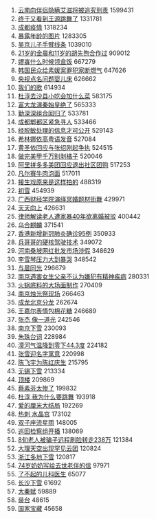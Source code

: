 1. [云南向伴侣隐瞒艾滋将被追究刑责](https://s.weibo.com/weibo?q=%23%E4%BA%91%E5%8D%97%E5%90%91%E4%BC%B4%E4%BE%A3%E9%9A%90%E7%9E%92%E8%89%BE%E6%BB%8B%E5%B0%86%E8%A2%AB%E8%BF%BD%E7%A9%B6%E5%88%91%E8%B4%A3%23&Refer=top) 1599431
1. [终于又看到王源跳舞了](https://s.weibo.com/weibo?q=%E7%BB%88%E4%BA%8E%E5%8F%88%E7%9C%8B%E5%88%B0%E7%8E%8B%E6%BA%90%E8%B7%B3%E8%88%9E%E4%BA%86&Refer=top) 1331781
1. [成都疫情](https://s.weibo.com/weibo?q=%E6%88%90%E9%83%BD%E7%96%AB%E6%83%85&Refer=top) 1318234
1. [暴露年龄的图片](https://s.weibo.com/weibo?q=%23%E6%9A%B4%E9%9C%B2%E5%B9%B4%E9%BE%84%E7%9A%84%E5%9B%BE%E7%89%87%23&Refer=top) 1283305
1. [吴京儿子手臂线条](https://s.weibo.com/weibo?q=%23%E5%90%B4%E4%BA%AC%E5%84%BF%E5%AD%90%E6%89%8B%E8%87%82%E7%BA%BF%E6%9D%A1%23&Refer=top) 1039010
1. [21岁的金晨和11岁的胡先煦合作过](https://s.weibo.com/weibo?q=%2321%E5%B2%81%E7%9A%84%E9%87%91%E6%99%A8%E5%92%8C11%E5%B2%81%E7%9A%84%E8%83%A1%E5%85%88%E7%85%A6%E5%90%88%E4%BD%9C%E8%BF%87%23&Refer=top) 909012
1. [嫪毐什么时候领盒饭](https://s.weibo.com/weibo?q=%23%E5%AB%AA%E6%AF%90%E4%BB%80%E4%B9%88%E6%97%B6%E5%80%99%E9%A2%86%E7%9B%92%E9%A5%AD%23&Refer=top) 667279
1. [韩国民众给素媛案罪犯家断燃气](https://s.weibo.com/weibo?q=%23%E9%9F%A9%E5%9B%BD%E6%B0%91%E4%BC%97%E7%BB%99%E7%B4%A0%E5%AA%9B%E6%A1%88%E7%BD%AA%E7%8A%AF%E5%AE%B6%E6%96%AD%E7%87%83%E6%B0%94%23&Refer=top) 647626
1. [央视点名问题婴儿床](https://s.weibo.com/weibo?q=%23%E5%A4%AE%E8%A7%86%E7%82%B9%E5%90%8D%E9%97%AE%E9%A2%98%E5%A9%B4%E5%84%BF%E5%BA%8A%23&Refer=top) 626662
1. [我们的歌](https://s.weibo.com/weibo?q=%E6%88%91%E4%BB%AC%E7%9A%84%E6%AD%8C&Refer=top) 614934
1. [杜淳去沙县小吃会加什么菜](https://s.weibo.com/weibo?q=%23%E6%9D%9C%E6%B7%B3%E5%8E%BB%E6%B2%99%E5%8E%BF%E5%B0%8F%E5%90%83%E4%BC%9A%E5%8A%A0%E4%BB%80%E4%B9%88%E8%8F%9C%23&Refer=top) 583175
1. [富大龙演秦始皇绝了](https://s.weibo.com/weibo?q=%23%E5%AF%8C%E5%A4%A7%E9%BE%99%E6%BC%94%E7%A7%A6%E5%A7%8B%E7%9A%87%E7%BB%9D%E4%BA%86%23&Refer=top) 565333
1. [勤深深组合回归了](https://s.weibo.com/weibo?q=%23%E5%8B%A4%E6%B7%B1%E6%B7%B1%E7%BB%84%E5%90%88%E5%9B%9E%E5%BD%92%E4%BA%86%23&Refer=top) 533781
1. [成都郫都区紧急寻人](https://s.weibo.com/weibo?q=%23%E6%88%90%E9%83%BD%E9%83%AB%E9%83%BD%E5%8C%BA%E7%B4%A7%E6%80%A5%E5%AF%BB%E4%BA%BA%23&Refer=top) 533466
1. [经脱敏处理的信息才可公开](https://s.weibo.com/weibo?q=%23%E7%BB%8F%E8%84%B1%E6%95%8F%E5%A4%84%E7%90%86%E7%9A%84%E4%BF%A1%E6%81%AF%E6%89%8D%E5%8F%AF%E5%85%AC%E5%BC%80%23&Refer=top) 529143
1. [希林娜依高粤语发音](https://s.weibo.com/weibo?q=%E5%B8%8C%E6%9E%97%E5%A8%9C%E4%BE%9D%E9%AB%98%E7%B2%A4%E8%AF%AD%E5%8F%91%E9%9F%B3&Refer=top) 527084
1. [黄圣依回应与张绍刚起争执](https://s.weibo.com/weibo?q=%E9%BB%84%E5%9C%A3%E4%BE%9D%E5%9B%9E%E5%BA%94%E4%B8%8E%E5%BC%A0%E7%BB%8D%E5%88%9A%E8%B5%B7%E4%BA%89%E6%89%A7&Refer=top) 524515
1. [做完美甲千万别剥橘子](https://s.weibo.com/weibo?q=%23%E5%81%9A%E5%AE%8C%E7%BE%8E%E7%94%B2%E5%8D%83%E4%B8%87%E5%88%AB%E5%89%A5%E6%A9%98%E5%AD%90%23&Refer=top) 520046
1. [阿里拼多多美团回应退出社区团购](https://s.weibo.com/weibo?q=%23%E9%98%BF%E9%87%8C%E6%8B%BC%E5%A4%9A%E5%A4%9A%E7%BE%8E%E5%9B%A2%E5%9B%9E%E5%BA%94%E9%80%80%E5%87%BA%E7%A4%BE%E5%8C%BA%E5%9B%A2%E8%B4%AD%23&Refer=top) 517253
1. [凡尔赛牛肉泡面](https://s.weibo.com/weibo?q=%23%E5%87%A1%E5%B0%94%E8%B5%9B%E7%89%9B%E8%82%89%E6%B3%A1%E9%9D%A2%23&Refer=top) 517011
1. [接生戏原来是这样拍的](https://s.weibo.com/weibo?q=%23%E6%8E%A5%E7%94%9F%E6%88%8F%E5%8E%9F%E6%9D%A5%E6%98%AF%E8%BF%99%E6%A0%B7%E6%8B%8D%E7%9A%84%23&Refer=top) 488319
1. [初雪](https://s.weibo.com/weibo?q=%E5%88%9D%E9%9B%AA&Refer=top) 454939
1. [广西财经学院演绎冥婚题材街舞](https://s.weibo.com/weibo?q=%23%E5%B9%BF%E8%A5%BF%E8%B4%A2%E7%BB%8F%E5%AD%A6%E9%99%A2%E6%BC%94%E7%BB%8E%E5%86%A5%E5%A9%9A%E9%A2%98%E6%9D%90%E8%A1%97%E8%88%9E%23&Refer=top) 429971
1. [天天向上](https://s.weibo.com/weibo?q=%E5%A4%A9%E5%A4%A9%E5%90%91%E4%B8%8A&Refer=top) 426631
1. [律师解读老人遭家暴40年欲离婚被驳](https://s.weibo.com/weibo?q=%23%E5%BE%8B%E5%B8%88%E8%A7%A3%E8%AF%BB%E8%80%81%E4%BA%BA%E9%81%AD%E5%AE%B6%E6%9A%B440%E5%B9%B4%E6%AC%B2%E7%A6%BB%E5%A9%9A%E8%A2%AB%E9%A9%B3%23&Refer=top) 400442
1. [乌合麒麟](https://s.weibo.com/weibo?q=%E4%B9%8C%E5%90%88%E9%BA%92%E9%BA%9F&Refer=top) 371541
1. [香港新增新冠肺炎确诊95例](https://s.weibo.com/weibo?q=%23%E9%A6%99%E6%B8%AF%E6%96%B0%E5%A2%9E%E6%96%B0%E5%86%A0%E8%82%BA%E7%82%8E%E7%A1%AE%E8%AF%8A95%E4%BE%8B%23&Refer=top) 350933
1. [兵哥哥的硬核驾驶技术](https://s.weibo.com/weibo?q=%23%E5%85%B5%E5%93%A5%E5%93%A5%E7%9A%84%E7%A1%AC%E6%A0%B8%E9%A9%BE%E9%A9%B6%E6%8A%80%E6%9C%AF%23&Refer=top) 349072
1. [河南桑坡网红批发市场涉假](https://s.weibo.com/weibo?q=%23%E6%B2%B3%E5%8D%97%E6%A1%91%E5%9D%A1%E7%BD%91%E7%BA%A2%E6%89%B9%E5%8F%91%E5%B8%82%E5%9C%BA%E6%B6%89%E5%81%87%23&Refer=top) 348629
1. [李雪琴压力大到暴哭](https://s.weibo.com/weibo?q=%E6%9D%8E%E9%9B%AA%E7%90%B4%E5%8E%8B%E5%8A%9B%E5%A4%A7%E5%88%B0%E6%9A%B4%E5%93%AD&Refer=top) 348542
1. [与晨同光](https://s.weibo.com/weibo?q=%E4%B8%8E%E6%99%A8%E5%90%8C%E5%85%89&Refer=top) 296679
1. [南京遇害女生父亲不认为嫌犯有精神疾病](https://s.weibo.com/weibo?q=%23%E5%8D%97%E4%BA%AC%E9%81%87%E5%AE%B3%E5%A5%B3%E7%94%9F%E7%88%B6%E4%BA%B2%E4%B8%8D%E8%AE%A4%E4%B8%BA%E5%AB%8C%E7%8A%AF%E6%9C%89%E7%B2%BE%E7%A5%9E%E7%96%BE%E7%97%85%23&Refer=top) 280331
1. [火锅底料的大场面制作](https://s.weibo.com/weibo?q=%23%E7%81%AB%E9%94%85%E5%BA%95%E6%96%99%E7%9A%84%E5%A4%A7%E5%9C%BA%E9%9D%A2%E5%88%B6%E4%BD%9C%23&Refer=top) 270409
1. [南京烛光祭现场](https://s.weibo.com/weibo?q=%23%E5%8D%97%E4%BA%AC%E7%83%9B%E5%85%89%E7%A5%AD%E7%8E%B0%E5%9C%BA%23&Refer=top) 266463
1. [成龙北京分龙](https://s.weibo.com/weibo?q=%E6%88%90%E9%BE%99%E5%8C%97%E4%BA%AC%E5%88%86%E9%BE%99&Refer=top) 262674
1. [王嘉尔表情包棉花糖](https://s.weibo.com/weibo?q=%23%E7%8E%8B%E5%98%89%E5%B0%94%E8%A1%A8%E6%83%85%E5%8C%85%E6%A3%89%E8%8A%B1%E7%B3%96%23&Refer=top) 246689
1. [张杰 像一道光](https://s.weibo.com/weibo?q=%E5%BC%A0%E6%9D%B0%20%E5%83%8F%E4%B8%80%E9%81%93%E5%85%89&Refer=top) 242546
1. [南京下雪](https://s.weibo.com/weibo?q=%E5%8D%97%E4%BA%AC%E4%B8%8B%E9%9B%AA&Refer=top) 230093
1. [朱珠台词](https://s.weibo.com/weibo?q=%E6%9C%B1%E7%8F%A0%E5%8F%B0%E8%AF%8D&Refer=top) 228984
1. [漠河气温降到零下44.3度](https://s.weibo.com/weibo?q=%23%E6%BC%A0%E6%B2%B3%E6%B0%94%E6%B8%A9%E9%99%8D%E5%88%B0%E9%9B%B6%E4%B8%8B44.3%E5%BA%A6%23&Refer=top) 224182
1. [张雪迎名字寓意](https://s.weibo.com/weibo?q=%23%E5%BC%A0%E9%9B%AA%E8%BF%8E%E5%90%8D%E5%AD%97%E5%AF%93%E6%84%8F%23&Refer=top) 220998
1. [陈飞宇为陈红庆生](https://s.weibo.com/weibo?q=%23%E9%99%88%E9%A3%9E%E5%AE%87%E4%B8%BA%E9%99%88%E7%BA%A2%E5%BA%86%E7%94%9F%23&Refer=top) 215795
1. [无锡下雪](https://s.weibo.com/weibo?q=%E6%97%A0%E9%94%A1%E4%B8%8B%E9%9B%AA&Refer=top) 213334
1. [顶楼](https://s.weibo.com/weibo?q=%E9%A1%B6%E6%A5%BC&Refer=top) 209869
1. [蔡素芬太惨了](https://s.weibo.com/weibo?q=%23%E8%94%A1%E7%B4%A0%E8%8A%AC%E5%A4%AA%E6%83%A8%E4%BA%86%23&Refer=top) 199832
1. [杜淳 我为什么要跳舞](https://s.weibo.com/weibo?q=%E6%9D%9C%E6%B7%B3%20%E6%88%91%E4%B8%BA%E4%BB%80%E4%B9%88%E8%A6%81%E8%B7%B3%E8%88%9E&Refer=top) 193918
1. [爱的厘米大结局](https://s.weibo.com/weibo?q=%E7%88%B1%E7%9A%84%E5%8E%98%E7%B1%B3%E5%A4%A7%E7%BB%93%E5%B1%80&Refer=top) 192269
1. [热刺 水晶宫](https://s.weibo.com/weibo?q=%E7%83%AD%E5%88%BA%20%E6%B0%B4%E6%99%B6%E5%AE%AB&Refer=top) 173102
1. [双子座流星雨](https://s.weibo.com/weibo?q=%E5%8F%8C%E5%AD%90%E5%BA%A7%E6%B5%81%E6%98%9F%E9%9B%A8&Refer=top) 148005
1. [巡回检察组开播](https://s.weibo.com/weibo?q=%E5%B7%A1%E5%9B%9E%E6%A3%80%E5%AF%9F%E7%BB%84%E5%BC%80%E6%92%AD&Refer=top) 138069
1. [8旬老人被骗子远程刷脸转走238万](https://s.weibo.com/weibo?q=%238%E6%97%AC%E8%80%81%E4%BA%BA%E8%A2%AB%E9%AA%97%E5%AD%90%E8%BF%9C%E7%A8%8B%E5%88%B7%E8%84%B8%E8%BD%AC%E8%B5%B0238%E4%B8%87%23&Refer=top) 121384
1. [大理天空出现罕见云团](https://s.weibo.com/weibo?q=%23%E5%A4%A7%E7%90%86%E5%A4%A9%E7%A9%BA%E5%87%BA%E7%8E%B0%E7%BD%95%E8%A7%81%E4%BA%91%E5%9B%A2%23&Refer=top) 120824
1. [浙江多地下雪](https://s.weibo.com/weibo?q=%23%E6%B5%99%E6%B1%9F%E5%A4%9A%E5%9C%B0%E4%B8%8B%E9%9B%AA%23&Refer=top) 120817
1. [74岁奶奶写给去世老伴的信](https://s.weibo.com/weibo?q=%2374%E5%B2%81%E5%A5%B6%E5%A5%B6%E5%86%99%E7%BB%99%E5%8E%BB%E4%B8%96%E8%80%81%E4%BC%B4%E7%9A%84%E4%BF%A1%23&Refer=top) 97971
1. [了不起的儿科医生](https://s.weibo.com/weibo?q=%E4%BA%86%E4%B8%8D%E8%B5%B7%E7%9A%84%E5%84%BF%E7%A7%91%E5%8C%BB%E7%94%9F&Refer=top) 65077
1. [长沙下雪](https://s.weibo.com/weibo?q=%E9%95%BF%E6%B2%99%E4%B8%8B%E9%9B%AA&Refer=top) 61692
1. [大秦赋](https://s.weibo.com/weibo?q=%E5%A4%A7%E7%A7%A6%E8%B5%8B&Refer=top) 59889
1. [装台](https://s.weibo.com/weibo?q=%E8%A3%85%E5%8F%B0&Refer=top) 48615
1. [国家宝藏](https://s.weibo.com/weibo?q=%E5%9B%BD%E5%AE%B6%E5%AE%9D%E8%97%8F&Refer=top) 45658